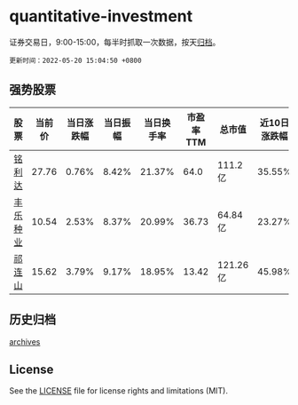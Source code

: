 # quantitative-investment

证券交易日，9:00-15:00，每半时抓取一次数据，按天[归档](archives)。

`更新时间：2022-05-20 15:04:50 +0800`

## 强势股票

|股票|当前价|当日涨跌幅|当日振幅|当日换手率|市盈率TTM|总市值|近10日涨跌幅|
|----|----|----|----|----|----|----|----|
|[铭利达](https://xueqiu.com/S/SZ301268)|27.76|0.76%|8.42%|21.37%|64.0|111.2亿|35.55%|
|[丰乐种业](https://xueqiu.com/S/SZ000713)|10.54|2.53%|8.37%|20.99%|36.73|64.84亿|23.27%|
|[祁连山](https://xueqiu.com/S/SH600720)|15.62|3.79%|9.17%|18.95%|13.42|121.26亿|45.98%|

## 历史归档

[archives](archives)

## License

See the [LICENSE](LICENSE) file for license rights and limitations (MIT).